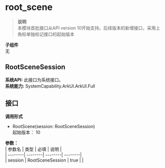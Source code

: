 # root_scene    
> **说明**   
>本模块首批接口从API version 10开始支持。后续版本的新增接口，采用上角标单独标记接口的起始版本  
  
 **子组件**   
无  
    
## RootSceneSession  
 **系统API:**  此接口为系统接口。  
 **系统能力:**  SystemCapability.ArkUI.ArkUI.Full    
## 接口  
  
  
    
 **调用形式**     
    
- RootScene(session: RootSceneSession)    
起始版本： 10    
    
 **参数：**     
| 参数名 | 类型 | 必填 | 说明 |  
| --------| --------| --------| --------|  
| session | RootSceneSession | true |  |  
